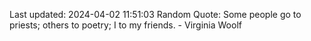 Last updated: 2024-04-02 11:51:03
Random Quote: Some people go to priests; others to poetry; I to my friends. - Virginia Woolf